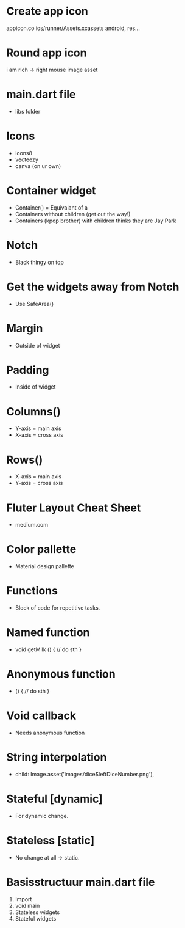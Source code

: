 # Create app icon

appicon.co
ios/runner/Assets.xcassets
android, res...

# Round app icon

i am rich -> right mouse
image asset

# main.dart file

- libs folder

# Icons

- icons8
- vecteezy
- canva (on ur own)

# Container widget

- Container() = Equivalant of a <div>
- Containers without children (get out the way!)
- Containers (kpop brother) with children thinks they are Jay Park

# Notch

- Black thingy on top

# Get the widgets away from Notch

- Use SafeArea()

# Margin

- Outside of widget

# Padding

- Inside of widget

# Columns()

- Y-axis = main axis
- X-axis = cross axis

# Rows()

- X-axis = main axis
- Y-axis = cross axis

# Fluter Layout Cheat Sheet

- medium.com

# Color pallette

- Material design pallette

# Functions

- Block of code for repetitive tasks.

# Named function

- void getMilk () { // do sth }

# Anonymous function

- () { // do sth }

# Void callback

- Needs anonymous function

# String interpolation

- child: Image.asset('images/dice$leftDiceNumber.png'),

# Stateful [dynamic]

- For dynamic change.

# Stateless [static]

- No change at all -> static.

# Basisstructuur main.dart file
1) Import
2) void main
3) Stateless widgets
4) Stateful widgets